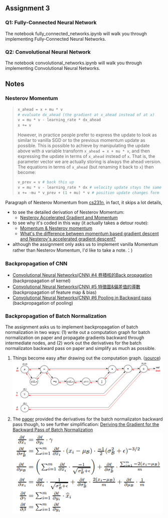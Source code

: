 ## Assignment 3
### Q1: Fully-Connected Neural Network
The notebook fully_connected_networks.ipynb will walk you through implementing Fully-Connected Neural Networks.
### Q2: Convolutional Neural Network 
The notebook convolutional_networks.ipynb will walk you through implementing Convolutional Neural Networks.

## Notes
### Nesterov Momentum
> ```python
> x_ahead = x + mu * v
> # evaluate dx_ahead (the gradient at x_ahead instead of at x)
> v = mu * v - learning_rate * dx_ahead
> x += v
> ```
> 
> However, in practice people prefer to express the update to look as similar to vanilla SGD or to the previous momentum update as possible. This is possible to achieve by manipulating the update above with a variable transform `x_ahead = x + mu * v`, and then expressing the update in terms of `x_ahead` instead of `x`. That is, the parameter vector we are actually storing is always the ahead version. The equations in terms of `x_ahead` (but renaming it back to `x`) then become:
> 
> ```python
> v_prev = v # back this up
> v = mu * v - learning_rate * dx # velocity update stays the same
> x += -mu * v_prev + (1 + mu) * v # position update changes form
> ```

Paragraph of Nesterov Momentum from [cs231n], in fact, it skips a lot details,
* to see the detailed derivation of Nesterov Momentum: 
  * [Nesterov Accelerated Gradient and Momentum]
* to see why it's coded in this way (it actually takes a detour route): 
  * [Momentum & Nesterov momentum]
  * [What's the difference between momentum based gradient descent and Nesterov's accelerated gradient descent?]
* although the assignment only asks us to implement vanilla Momentum rather than Nesterov Momentum, I'd like to take a note.：) 

### Backpropagation of CNN
* [Convolutional Neural Networks(CNN) #4 卷積核的Back propagation] (backpropagation of kernel)
* [Convolutional Neural Networks(CNN) #5 特徵圖&偏差值的導數] (backpropagation of feature map & bias)
* [Convolutional Neural Networks(CNN) #6 Pooling in Backward pass] (backpropagation of pooling)

### Backpropagation of Batch Normalization
The assignment asks us to implement backpropagation of batch normalization in two ways: (1) write out a computation graph for batch normalization on paper and propagate gradients backward through intermediate nodes, and (2) work out the derivatives for the batch normalizaton backward pass on paper and simplify as much as possible.
1. Things become easy after drawing out the computation graph. ([source])  
![computation graph]
2. The [paper] provided the derivatives for the batch normalizaton backward pass though, to see further simplification: [Deriving the Gradient for the Backward Pass of Batch Normalization]  
![BN derivatives]



[cs231n]: https://cs231n.github.io/neural-networks-3/#sgd
[Nesterov Accelerated Gradient and Momentum]: https://jlmelville.github.io/mize/nesterov.html
[Momentum & Nesterov momentum]: https://tensorflow.blog/2017/03/22/momentum-nesterov-momentum/
[What's the difference between momentum based gradient descent and Nesterov's accelerated gradient descent?]: https://stats.stackexchange.com/questions/179915/whats-the-difference-between-momentum-based-gradient-descent-and-nesterovs-acc
[Convolutional Neural Networks(CNN) #4 卷積核的Back propagation]: https://www.brilliantcode.net/1670/convolutional-neural-networks-4-backpropagation-in-kernels-of-cnns/
[Convolutional Neural Networks(CNN) #5 特徵圖&偏差值的導數]: https://www.brilliantcode.net/1748/convolutional-neural-networks-5-backpropagation-in-feature-maps-biases-of-cnns/
[Convolutional Neural Networks(CNN) #6 Pooling in Backward pass]: https://www.brilliantcode.net/1781/convolutional-neural-networks-6-backpropagation-in-pooling-layers-of-cnns/
[source]: https://kratzert.github.io/2016/02/12/understanding-the-gradient-flow-through-the-batch-normalization-layer.html
[computation graph]: img/BNcircuit.png 
[paper]: https://arxiv.org/abs/1502.03167
[Deriving the Gradient for the Backward Pass of Batch Normalization]: https://kevinzakka.github.io/2016/09/14/batch_normalization/
[BN derivatives]: img/BNderi.png
